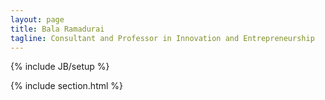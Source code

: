 ```yaml
---
layout: page
title: Bala Ramadurai
tagline: Consultant and Professor in Innovation and Entrepreneurship
---
```

{% include JB/setup %}

{% include section.html %}
